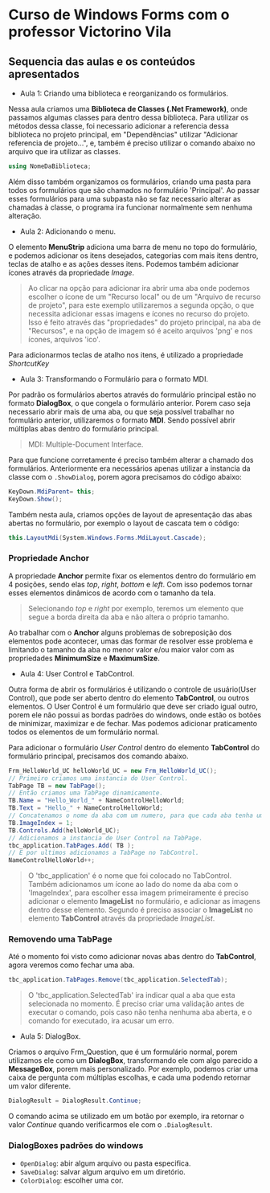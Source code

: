 # Curso de Windows Forms com o professor Victorino Vila

## Sequencia das aulas e os conteúdos apresentados

- Aula 1: Criando uma biblioteca e reorganizando os formulários.

Nessa aula criamos uma __Biblioteca de Classes (.Net Framework)__, onde passamos algumas classes para dentro dessa biblioteca. Para utilizar os métodos dessa classe, foi necessario adicionar a referencia dessa biblioteca no projeto principal, em "Dependências" utilizar "Adicionar referencia de projeto...", e, também é preciso utilizar o comando abaixo no arquivo que ira utilizar as classes.

```C#
using NomeDaBiblioteca;
```

Além disso também organizamos os formulários, criando uma pasta para todos os formulários que são chamados no formulário 'Principal'. Ao passar esses formulários para uma subpasta não se faz necessario alterar as chamadas à classe, o programa ira funcionar normalmente sem nenhuma alteração.

- Aula 2: Adicionando o menu.

O elemento __MenuStrip__ adiciona uma barra de menu no topo do formulário, e podemos adicionar os itens desejados, categorias com mais itens dentro, teclas de atalho e as ações desses itens. Podemos também adicionar ícones através da propriedade _Image_.
> Ao clicar na opção para adicionar ira abrir uma aba onde podemos escolher o ícone de um "Recurso local" ou de um "Arquivo de recurso de projeto", para este exemplo utilizaremos a segunda opção, o que necessita adicionar essas imagens e ícones no recurso do projeto. Isso é feito através das "propriedades" do projeto principal, na aba de "Recursos", e na opção de imagem só é aceito arquivos 'png' e nos ícones, arquivos 'ico'.

Para adicionarmos teclas de atalho nos itens, é utilizado a propriedade _ShortcutKey_

- Aula 3: Transformando o Formulário para o formato MDI.

Por padrão os formulários abertos através do formulário principal estão no formato
__DialogBox__, o que congela o formulário anterior. Porem caso seja necessario abrir mais de uma aba, ou que seja possível trabalhar no formulário anterior, utilizaremos o formato __MDI__. Sendo possível abrir múltiplas abas dentro do formulário principal.

> MDI: Multiple-Document Interface.

Para que funcione corretamente é preciso também alterar a chamado dos formulários. Anteriormente era necessários apenas utilizar a instancia da classe com o `.ShowDialog`, porem agora precisamos do código abaixo:

```C#
KeyDown.MdiParent= this;
KeyDown.Show();
```

Também nesta aula, criamos opções de layout de apresentação das abas abertas no formulário, por exemplo o layout de cascata tem o código:

```C#
this.LayoutMdi(System.Windows.Forms.MdiLayout.Cascade);
```

### Propriedade Anchor

A propriedade __Anchor__ permite fixar os elementos dentro do formulário em 4 posições, sendo elas _top_, _right_, _bottom_ e _left_. Com isso podemos tornar esses elementos dinâmicos de acordo com o tamanho da tela.

> Selecionando _top_ e _right_ por exemplo, teremos um elemento que segue a borda direita da aba e não altera o próprio tamanho.

Ao trabalhar com o __Anchor__ alguns problemas de sobreposição dos elementos pode acontecer, umas das formar de resolver esse problema e limitando o tamanho da aba no menor valor e/ou maior valor com as propriedades __MinimumSize__ e __MaximumSize__.

- Aula 4: User Control e TabControl.

Outra forma de abrir os formulários é utilizando o controle de usuário(User Control), que pode ser aberto dentro do elemento __TabControl__, ou outros elementos. O User Control é um  formulário que deve ser criado igual outro, porem ele não possui as bordas padrões do windows, onde estão os botões de minimizar, maximizar e de fechar. Mas podemos adicionar praticamento todos os elementos de um formulário normal.

Para adicionar o formulário _User Control_ dentro do elemento __TabControl__ do formulário principal, precisamos dos comando abaixo.

```C#
Frm_HelloWorld_UC helloWorld_UC = new Frm_HelloWorld_UC();
// Primeiro criamos uma instancia do User Control.
TabPage TB = new TabPage();
// Então criamos uma TabPage dinamicamente.
TB.Name = "Hello_World_" + NameControlHelloWorld;
TB.Text = "Hello_" + NameControlHelloWorld;
// Concatenamos o nome da aba com um numero, para que cada aba tenha um nome diferente.
TB.ImageIndex = 1;
TB.Controls.Add(helloWorld_UC);
// Adicionamos a instancia de User Control na TabPage.
tbc_application.TabPages.Add( TB );
// E por ultimos adicionamos a TabPage no TabControl.
NameControlHelloWorld++;
```

> O 'tbc_application' é o nome que foi colocado no TabControl. Também adicionamos um ícone ao lado do nome da aba com o 'ImageIndex', para escolher essa imagem primeiramente é preciso adicionar o elemento __ImageList__ no formulário, e adicionar as imagens dentro desse elemento. Segundo é preciso associar o __ImageList__ no elemento __TabControl__ através da propriedade _ImageList_.

### Removendo uma TabPage

Até o momento foi visto como adicionar novas abas dentro do __TabControl__, agora veremos como fechar uma aba.

```C#
tbc_application.TabPages.Remove(tbc_application.SelectedTab);
```

> O 'tbc_application.SelectedTab' ira indicar qual a aba que esta selecionada no momento. É preciso criar uma validação antes de executar o comando, pois caso não tenha nenhuma aba aberta, e o comando for executado, ira acusar um erro.

- Aula 5: DialogBox.

Criamos o arquivo Frm_Question, que é um formulário normal, porem utilizamos ele como um __DialogBox__, transformando ele com algo parecido a  __MessageBox__, porem mais personalizado. Por exemplo, podemos criar uma caixa de pergunta com múltiplas escolhas, e cada uma podendo retornar um valor diferente.

```C#
DialogResult = DialogResult.Continue;
```

O comando acima se utilizado em um botão por exemplo, ira retornar o valor _Continue_ quando verificarmos ele com o `.DialogResult`.

### DialogBoxes padrões do windows

- `OpenDialog`: abir algum arquivo ou pasta especifica.
- `SaveDialog`: salvar algum arquivo em um diretório.
- `ColorDialog`: escolher uma cor.
